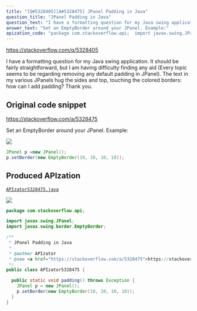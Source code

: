 ```yaml
---
title: "[Q#5328405][A#5328475] JPanel Padding in Java"
question_title: "JPanel Padding in Java"
question_text: "I have a formatting question for my Java swing application. It should be fairly straightforward, but I am having difficulty finding any aid (Every topic seems to be regarding removing any default padding in JPanel). The text in my various JPanels hug the sides and top, touching the colored borders: how can I add padding? Thank you."
answer_text: "Set an EmptyBorder around your JPanel. Example:"
apization_code: "package com.stackoverflow.api;  import javax.swing.JPanel; import javax.swing.border.EmptyBorder;  /**  * JPanel Padding in Java  *  * @author APIzator  * @see <a href=\"https://stackoverflow.com/a/5328475\">https://stackoverflow.com/a/5328475</a>  */ public class APIzator5328475 {    public static void padding() throws Exception {     JPanel p = new JPanel();     p.setBorder(new EmptyBorder(10, 10, 10, 10));   } }"
---
```


https://stackoverflow.com/q/5328405

I have a formatting question for my Java swing application. It should be fairly straightforward, but I am having difficulty finding any aid (Every topic seems to be regarding removing any default padding in JPanel). The text in my various JPanels hug the sides and top, touching the colored borders: how can I add padding? Thank you.



## Original code snippet

https://stackoverflow.com/a/5328475

Set an EmptyBorder around your JPanel.
Example:

<div class="code-logo"><img src="/stackoverflow.png" /></div>

```java
JPanel p =new JPanel();
p.setBorder(new EmptyBorder(10, 10, 10, 10));
```

## Produced APIzation

[`APIzator5328475.java`](https://github.com/pasqualesalza/apization-temp/raw/main/data/search/APIzator5328475.java)

<div class="code-logo"><img src="/apizator.png" /></div>

```java
package com.stackoverflow.api;

import javax.swing.JPanel;
import javax.swing.border.EmptyBorder;

/**
 * JPanel Padding in Java
 *
 * @author APIzator
 * @see <a href="https://stackoverflow.com/a/5328475">https://stackoverflow.com/a/5328475</a>
 */
public class APIzator5328475 {

  public static void padding() throws Exception {
    JPanel p = new JPanel();
    p.setBorder(new EmptyBorder(10, 10, 10, 10));
  }
}

```